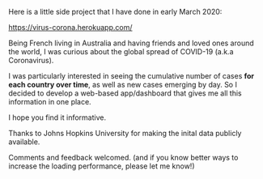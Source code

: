 Here is a little side project that I have done in early March 2020:

https://virus-corona.herokuapp.com/

Being French living in Australia and having friends and loved ones around the world, I was curious about the global spread of COVID-19 (a.k.a Coronavirus).

I was particularly interested in seeing the cumulative number of cases **for each country over time**, as well as new cases emerging by day. So I decided to develop a web-based app/dashboard that gives me all this information in one place.

I hope you find it informative.

Thanks to Johns Hopkins University for making the inital data publicly available.

Comments and feedback welcomed. (and if you know better ways to increase the loading performance, please let me know!)

